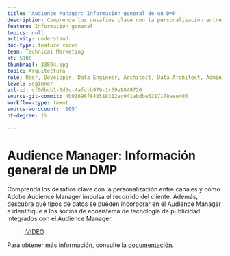 ```yaml
---
title: 'Audience Manager: Información general de un DMP'
description: Comprenda los desafíos clave con la personalización entre canales y cómo Adobe Audience Manager impulsa el recorrido del cliente. Además, descubra qué tipos de datos se pueden incorporar en el Audience Manager e identifique a los socios de ecosistema de tecnología de publicidad integrados con el Audience Manager.
feature: Información general
topics: null
activity: understand
doc-type: feature video
team: Technical Marketing
kt: 5106
thumbnail: 33894.jpg
topic: Arquitectura
role: User, Developer, Data Engineer, Architect, Data Architect, Admin, Leader
level: Beginner
exl-id: cf0dbcb1-0d3c-4afd-b979-1c59a9849720
source-git-commit: 4b91696f840518312ec041abdbe5217178aee405
workflow-type: tm+mt
source-wordcount: '105'
ht-degree: 1%

---
```


# Audience Manager: Información general de un DMP

Comprenda los desafíos clave con la personalización entre canales y cómo Adobe Audience Manager impulsa el recorrido del cliente. Además, descubra qué tipos de datos se pueden incorporar en el Audience Manager e identifique a los socios de ecosistema de tecnología de publicidad integrados con el Audience Manager.

>[!VIDEO](https://video.tv.adobe.com/v/33894/?quality=12)

Para obtener más información, consulte la [documentación](https://docs.adobe.com/content/help/en/audience-manager/user-guide/overview/aam-overview.html).
